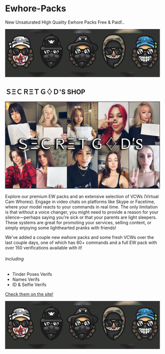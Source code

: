 # Ewhore-Packs
New Unsaturated HIgh Quality Ewhore Packs Free &amp; Paid!..

![Intro GIF](https://raw.githubusercontent.com/BigTripz008/Ewhore-Packs/main/intro.gif "Intro GIF")

## ＳΞＣＲΞＴＧ♢Ｄ'S SHOP

![Display Photo](https://raw.githubusercontent.com/BigTripz008/Ewhore-Packs/main/display-photo.jpg "Display Photo")

Explore our premium EW packs and an extensive selection of VCWs (Virtual Cam Whores). Engage in video chats on platforms like Skype or Facetime, where your model reacts to your commands in real time. The only limitation is that without a voice changer, you might need to provide a reason for your silence—perhaps saying you're sick or that your parents are light sleepers. These systems are great for promoting your services, selling content, or simply enjoying some lighthearted pranks with friends!

We've added a couple new ewhore packs and some fresh VCWs over the last couple days, one of which has 60+ commands and a full EW pack with over 150 verifications available with it!

###### Including

- Tinder Poses Verifs  
- Names Verifs  
- ID & Selfie Verifs  

[Check them on the site!](https://secretgods.sellpass.io/)

[![Linked GIF](https://raw.githubusercontent.com/BigTripz008/Ewhore-Packs/main/intro.gif "Click to Visit Site")](https://secretgods.sellpass.io/)
